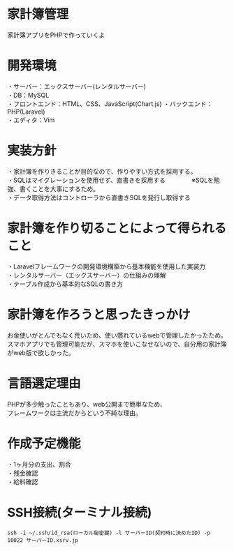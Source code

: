# 家計簿管理
家計簿アプリをPHPで作っていくよ

# 開発環境  
・サーバー：エックスサーバー(レンタルサーバー)  
・DB：MySQL  
・フロントエンド：HTML、CSS、JavaScript(Chart.js)
・バックエンド：PHP(Laravel)  
・エディタ：Vim

# 実装方針
・家計簿を作りきることが目的なので、作りやすい方式を採用する。  
・SQLはマイグレーションを使用せず、直書きを採用する　　
　　※SQLを勉強、書くことを大事にするため。  
・データ取得方法はコントローラから直書きSQLを発行し取得する

# 家計簿を作り切ることによって得られること  
・Laravelフレームワークの開発環境構築から基本機能を使用した実装力  
・レンタルサーバー（エックスサーバー）の仕組みの理解  
・テーブル作成から基本的なSQLの書き方  

# 家計簿を作ろうと思ったきっかけ  
お金使いがとんでもなく荒いため、使い慣れているwebで管理したかったため。
スマホアプリでも管理可能だが、スマホを使いこなせないので、自分用の家計簿がweb版で欲しかった。

# 言語選定理由  
PHPが多少触ったこともあり、web公開まで簡単なため、  
フレームワークは主流だからという不純な理由。

# 作成予定機能  
・1ヶ月分の支出、割合  
・残金確認  
・給料確認  

# SSH接続(ターミナル接続)  
```ssh -i ~/.ssh/id_rsa(ローカル秘密鍵) -l サーバーID(契約時に決めたID) -p 10022 サーバーID.xsrv.jp ```
